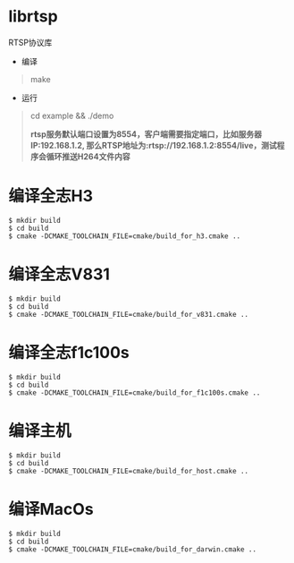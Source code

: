 # librtsp  
RTSP协议库



* 编译  

> make  

* 运行  
> cd example && ./demo  
>
> **rtsp服务默认端口设置为8554，客户端需要指定端口，比如服务器IP:192.168.1.2, 那么RTSP地址为:rtsp://192.168.1.2:8554/live，测试程序会循环推送H264文件内容**  

# 编译全志H3
```
$ mkdir build
$ cd build
$ cmake -DCMAKE_TOOLCHAIN_FILE=cmake/build_for_h3.cmake ..
```
# 编译全志V831
```
$ mkdir build
$ cd build
$ cmake -DCMAKE_TOOLCHAIN_FILE=cmake/build_for_v831.cmake ..
```

# 编译全志f1c100s
```
$ mkdir build
$ cd build
$ cmake -DCMAKE_TOOLCHAIN_FILE=cmake/build_for_f1c100s.cmake ..
```
# 编译主机
```
$ mkdir build
$ cd build
$ cmake -DCMAKE_TOOLCHAIN_FILE=cmake/build_for_host.cmake ..
```
# 编译MacOs
```
$ mkdir build
$ cd build
$ cmake -DCMAKE_TOOLCHAIN_FILE=cmake/build_for_darwin.cmake ..
```